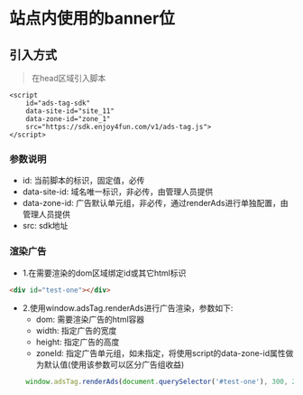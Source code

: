 # 站点内使用的banner位
## 引入方式
> 在head区域引入脚本
```
<script
	id="ads-tag-sdk"
	data-site-id="site_11"
	data-zone-id="zone_1"
	src="https://sdk.enjoy4fun.com/v1/ads-tag.js">
</script>
```

### 参数说明
- id: 当前脚本的标识，固定值，必传
- data-site-id: 域名唯一标识，非必传，由管理人员提供
- data-zone-id: 广告默认单元组，非必传，通过renderAds进行单独配置，由管理人员提供
- src: sdk地址

### 渲染广告
- 1.在需要渲染的dom区域绑定id或其它html标识
```html
<div id="test-one"></div>
```
- 2.使用window.adsTag.renderAds进行广告渲染，参数如下:
  - dom: 需要渲染广告的html容器
  - width: 指定广告的宽度
  - height: 指定广告的高度
  - zoneId: 指定广告单元组，如未指定，将使用script的data-zone-id属性做为默认值(使用该参数可以区分广告组收益)
```javascript
	window.adsTag.renderAds(document.querySelector('#test-one'), 300, 250, zoneId);
```
